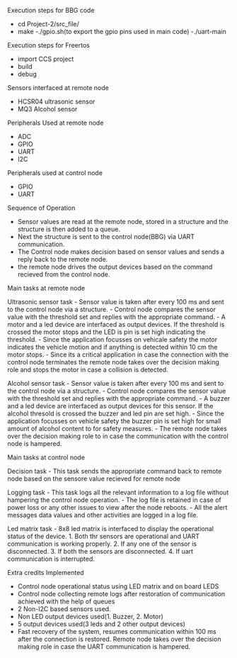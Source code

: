 Execution steps for BBG code
  - cd Project-2/src_file/
  - make
  -./gpio.sh(to export the gpio pins used in main code)
  -./uart-main

Execution steps for Freertos
  - import CCS project
  - build
  - debug

Sensors interfaced at remote node
  - HCSR04 ultrasonic sensor
  - MQ3 Alcohol sensor

Peripherals Used at remote node
  - ADC 
  - GPIO
  - UART
  - I2C

Peripherals used at control node
  - GPIO
  - UART

Sequence of Operation
  - Sensor values are read at the remote node, stored in a structure and the structure is then added to a queue.
  - Next the structure is sent to the control node(BBG) via UART communication.
  - The Control node makes decision based on sensor values and sends a reply back to the remote node.
  - the remote node drives the output devices based on the command recieved from the control node.

Main tasks at remote node

  Ultrasonic sensor task 
    - Sensor value is taken after every 100 ms and sent to the control node via a structure.
    - Control node compares the sensor value with the threshold set and replies with the appropriate command.
    - A motor and a led device are interfaced as output devices. If the threshold is crossed the motor stops and the LED is pin is set high indicating the threshold.
    - Since the application focusses on vehicale safety the motor indicates the vehicle motion and if anything is detected within 10 cm the motor stops.
    - Since its a critical application in case the connection with the control node terminates the remote node takes over the decision making role and stops the motor in case a collision is detected.

  Alcohol sensor task
    - Sensor value is taken after every 100 ms and sent to the control node via a structure.
    - Control node compares the sensor value with the threshold set and replies with the appropriate command.
    - A buzzer and a led device are interfaced as  output devices for this sensor. If the alcohol thresold is crossed the buzzer and led pin are set high.
    - Since the application focusses on vehicle safety the buzzer pin is set high for small amount of alcohol content to for safety measures.
    - The remote node takes over the decision making role to in case the communication with the control node is hampered.

Main tasks at control node
    
  Decision task
    - This task sends the appropriate command back to remote node based on the sensore value recieved for remote node

  Logging task
    - This task logs all the relevant information to a log file without hampering the control node operation.
    - The log file is retained in case of power loss or any other issues to view after the node reboots.
    - All the alert messages data values and other activities are logged in a log file.

  Led matrix task
    - 8x8 led matrix is interfaced to display the operational status of the device.
        1. Both thr sensors are operational and UART communication is working properly.
        2. If any one of the sensor is disconnected.
        3. If both the sensors are disconnected. 
        4. If uart communication is interrupted.

Extra credits Implemented
  - Control node operational status using LED matrix and on board LEDS
  - Control node collecting remote logs after restoration of communication achieved with the help of queues
  - 2 Non-I2C based sensors used.
  - Non LED output devices used(1. Buzzer, 2. Motor)
  - 5 output devices used(3 leds and 2 other output devices)
  - Fast recovery of the system, resumes communication within 100 ms after the connection is restored. Remote node takes over the decision making role in case the UART communication is hampered.

